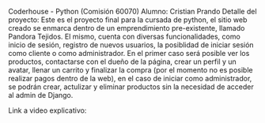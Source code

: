 Coderhouse - Python (Comisión 60070)
Alumno: Cristian Prando
Detalle del proyecto: Este es el proyecto final para la cursada de python, el sitio web creado se enmarca dentro de un emprendimiento pre-existente, llamado Pandora Tejidos. El mismo, cuenta con diversas funcionalidades, como inicio de sesión, registro de nuevos usuarios, la posiblidad de iniciar sesión como cliente o como administrador. En el primer caso será posible ver los productos, contactarse con el dueño de la página, crear un perfil y un avatar, llenar un carrito y finalizar la compra (por el momento no es posible realizar pagos dentro de la web), en el caso de iniciar como administrador, se podrán crear, actulizar y eliminar productos sin la necesidad de acceder al admin de Django. 

Link a video explicativo: 